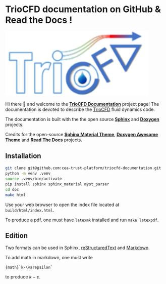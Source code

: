 # TrioCFD documentation on GitHub & Read the Docs !

<img src="https://github.com/cea-trust-platform/.github/blob/main/profile/tcfd.png?raw=true" style="width:12cm;">

Hi there 👋 and welcome to the **[TrioCFD Documentation](https://triocfd-documentation.readthedocs.io/en/latest/)** project page! The documentation is devoted to describe the [TrioCFD](https://github.com/cea-trust-platform/triocfd-code) fluid dynamics code.

The documentation is built with the the open source **[Sphinx](https://www.sphinx-doc.org/en/master/)** and **[Doxygen](https://www.doxygen.nl/)** projects.

Credits for the open-source **[Sphinx Material Theme](https://github.com/bashtage/sphinx-material/blob/main/LICENSE.md)**, **[Doxygen Awesome Theme](https://jothepro.github.io/doxygen-awesome-css/)** and **[Read The Docs](https://blog.readthedocs.com/website-migration/)** projects.

## Installation
```bash
git clone git@github.com:cea-trust-platform/triocfd-documentation.git
python -m venv .venv
source .venv/bin/activate
pip install sphinx sphinx_material myst_parser
cd doc
make html
```
Use your web browser to open the index file located at `build/html/index.html`.

To produce a pdf, one must have `latexmk` installed and run `make latexpdf`.

## Edition
Two formats can be used in Sphinx, [reStructuredText](https://www.sphinx-doc.org/en/master/usage/restructuredtext/index.html) and [Markdown](https://www.markdownguide.org/).

To add math in markdown, one must write
```
{math}`k-\varepsilon`
```
to produce $k-\varepsilon$.
